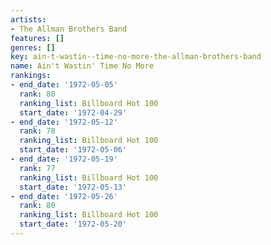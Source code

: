 ```yaml
---
artists:
- The Allman Brothers Band
features: []
genres: []
key: ain-t-wastin--time-no-more-the-allman-brothers-band
name: Ain't Wastin' Time No More
rankings:
- end_date: '1972-05-05'
  rank: 80
  ranking_list: Billboard Hot 100
  start_date: '1972-04-29'
- end_date: '1972-05-12'
  rank: 78
  ranking_list: Billboard Hot 100
  start_date: '1972-05-06'
- end_date: '1972-05-19'
  rank: 77
  ranking_list: Billboard Hot 100
  start_date: '1972-05-13'
- end_date: '1972-05-26'
  rank: 80
  ranking_list: Billboard Hot 100
  start_date: '1972-05-20'
---
```


